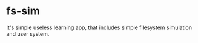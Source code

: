 # fs-sim
It's simple useless learning app, that includes simple filesystem simulation and user system.